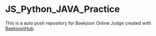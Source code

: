 # JS_Python_JAVA_Practice
This is a auto push repository for Baekjoon Online Judge created with [BaekjoonHub](https://github.com/BaekjoonHub/BaekjoonHub).
